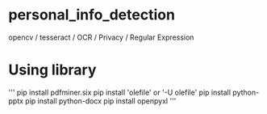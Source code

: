 # personal_info_detection
opencv / tesseract / OCR / Privacy / Regular Expression

# Using library
'''
pip install pdfminer.six
pip install 'olefile'  or '-U olefile'
pip install python-pptx
pip install python-docx
pip install openpyxl
'''
